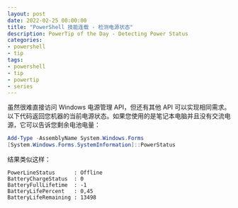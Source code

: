 ```yaml
---
layout: post
date: 2022-02-25 00:00:00
title: "PowerShell 技能连载 - 检测电源状态"
description: PowerTip of the Day - Detecting Power Status
categories:
- powershell
- tip
tags:
- powershell
- tip
- powertip
- series
---
```

虽然很难直接访问 Windows 电源管理 API，但还有其他 API 可以实现相同需求。以下代码返回您机器的当前电源状态。如果您使用的是笔记本电脑并且没有交流电源，它可以告诉您剩余电池电量：

```powershell
Add-Type -AssemblyName System.Windows.Forms
[System.Windows.Forms.SystemInformation]::PowerStatus
```

结果类似这样：

    PowerLineStatus      : Offline
    BatteryChargeStatus  : 0
    BatteryFullLifetime  : -1
    BatteryLifePercent   : 0,45
    BatteryLifeRemaining : 13498

<!--本文国际来源：[Detecting Power Status](https://community.idera.com/database-tools/powershell/powertips/b/tips/posts/detecting-power-status)-->

